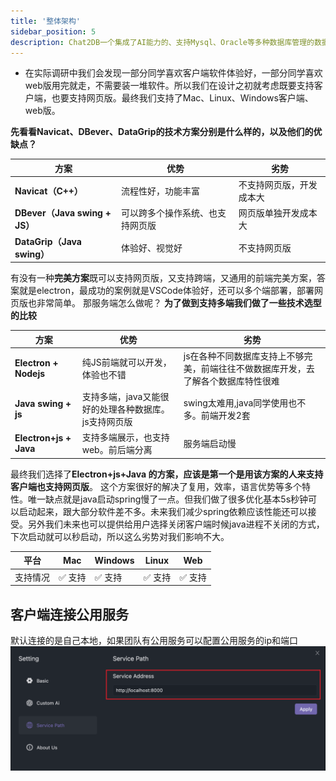 ```yaml
---
title: '整体架构'
sidebar_position: 5
description: Chat2DB一个集成了AI能力的、支持Mysql、Oracle等多种数据库管理的数据库客户端工具
---
```


- 在实际调研中我们会发现一部分同学喜欢客户端软件体验好，一部分同学喜欢web版用完就走，不需要装一堆软件。所以我们在设计之初就考虑既要支持客户端，也要支持网页版。最终我们支持了Mac、Linux、Windows客户端、web版。

**先看看Navicat、DBever、DataGrip的技术方案分别是什么样的，以及他们的优缺点？**

| 方案 | 优势 | 劣势 |
| --- | --- | --- |
| **Navicat（C++）** | 流程性好，功能丰富 | 不支持网页版，开发成本大 |
| **DBever（Java swing + JS）** | 可以跨多个操作系统、也支持网页版 | 网页版单独开发成本大 |
| **DataGrip（Java swing）** | 体验好、视觉好 | 不支持网页版 |


有没有一种**完美方案**既可以支持网页版，又支持跨端，又通用的前端完美方案，答案就是electron，最成功的案例就是VSCode体验好，还可以多个端部署，部署网页版也非常简单。
那服务端怎么做呢？
**为了做到支持多端我们做了一些技术选型的比较**

| 方案 | 优势 | 劣势 |
| --- | --- | --- |
| **Electron + Nodejs** | 纯JS前端就可以开发，体验也不错 | js在各种不同数据库支持上不够完美，前端往往不做数据库开发，去了解各个数据库特性很难 |
| **Java swing + js** | 支持多端，java又能很好的处理各种数据库。js支持网页版 | swing太难用,java同学使用也不多。前端开发2套 |
| **Electron+js + Java** | 支持多端展示，也支持web。前后端分离 | 服务端启动慢 |

最终我们选择了**Electron+js+Java 的方案，应该是第一个是用该方案的人来支持客户端也支持网页版**。
这个方案很好的解决了复用，效率，语言优势等多个特性。唯一缺点就是java启动spring慢了一点。但我们做了很多优化基本5s秒钟可以启动起来，跟大部分软件差不多。未来我们减少spring依赖应该性能还可以接受。另外我们未来也可以提供给用户选择关闭客户端时候java进程不关闭的方式，下次启动就可以秒启动，所以这么劣势对我们影响不大。



|   平台     | Mac     | Windows | Linux   | Web     |
| --------- | ------- | ------- | ------- | ------- |
| 支持情况  | ✅ 支持  | ✅ 支持  | ✅ 支持  | ✅ 支持  |


## 客户端连接公用服务
默认连接的是自己本地，如果团队有公用服务可以配置公用服务的ip和端口
![server_path](../img/server_path.png)
